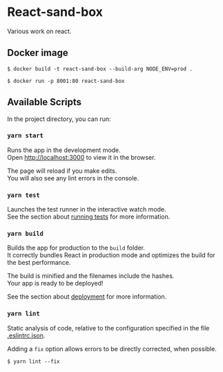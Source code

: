 # React-sand-box

Various work on react.

## Docker image

```shell
$ docker build -t react-sand-box --build-arg NODE_ENV=prod .
```

```shell
$ docker run -p 8001:80 react-sand-box
```

## Available Scripts

In the project directory, you can run:

### `yarn start`

Runs the app in the development mode.\
Open [http://localhost:3000](http://localhost:3000) to view it in the browser.

The page will reload if you make edits.\
You will also see any lint errors in the console.

### `yarn test`

Launches the test runner in the interactive watch mode.\
See the section about [running tests](https://facebook.github.io/create-react-app/docs/running-tests) for more information.

### `yarn build`

Builds the app for production to the `build` folder.\
It correctly bundles React in production mode and optimizes the build for the best performance.

The build is minified and the filenames include the hashes.\
Your app is ready to be deployed!

See the section about [deployment](https://facebook.github.io/create-react-app/docs/deployment) for more information.

### `yarn lint`

Static analysis of code, relative to the configuration specified in the file [.eslintrc.json](.eslintrc.json).

Adding a `fix` option allows errors to be directly corrected, when possible.

```shell
$ yarn lint --fix
```